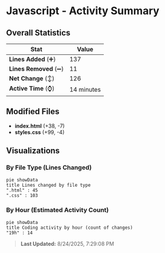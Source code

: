 # Javascript - Activity Summary 

## Overall Statistics

| Stat                   | Value                                                             |
| ---------------------- | ----------------------------------------------------------------- |
| **Lines Added** (➕)   | 137                                          |
| **Lines Removed** (➖) | 11                                        |
| **Net Change** (↕)    | 126                |
| **Active Time** (⌚)   | 14 minutes |


## Modified Files
- **index.html** (+38, -7)
- **styles.css** (+99, -4)

## Visualizations

### By File Type (Lines Changed)

```mermaid
pie showData
title Lines changed by file type
".html" : 45
".css" : 103
```

### By Hour (Estimated Activity Count)

```mermaid
pie showData
title Coding activity by hour (count of changes)
"19h" : 14
```


> **Last Updated:** 8/24/2025, 7:29:08 PM